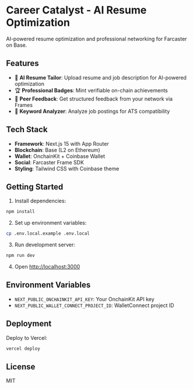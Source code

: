 # Career Catalyst - AI Resume Optimization

AI-powered resume optimization and professional networking for Farcaster on Base.

## Features

- 🤖 **AI Resume Tailor**: Upload resume and job description for AI-powered optimization
- 🏆 **Professional Badges**: Mint verifiable on-chain achievements
- 👥 **Peer Feedback**: Get structured feedback from your network via Frames
- 🎯 **Keyword Analyzer**: Analyze job postings for ATS compatibility

## Tech Stack

- **Framework**: Next.js 15 with App Router
- **Blockchain**: Base (L2 on Ethereum)
- **Wallet**: OnchainKit + Coinbase Wallet
- **Social**: Farcaster Frame SDK
- **Styling**: Tailwind CSS with Coinbase theme

## Getting Started

1. Install dependencies:
```bash
npm install
```

2. Set up environment variables:
```bash
cp .env.local.example .env.local
```

3. Run development server:
```bash
npm run dev
```

4. Open [http://localhost:3000](http://localhost:3000)

## Environment Variables

- `NEXT_PUBLIC_ONCHAINKIT_API_KEY`: Your OnchainKit API key
- `NEXT_PUBLIC_WALLET_CONNECT_PROJECT_ID`: WalletConnect project ID

## Deployment

Deploy to Vercel:

```bash
vercel deploy
```

## License

MIT

